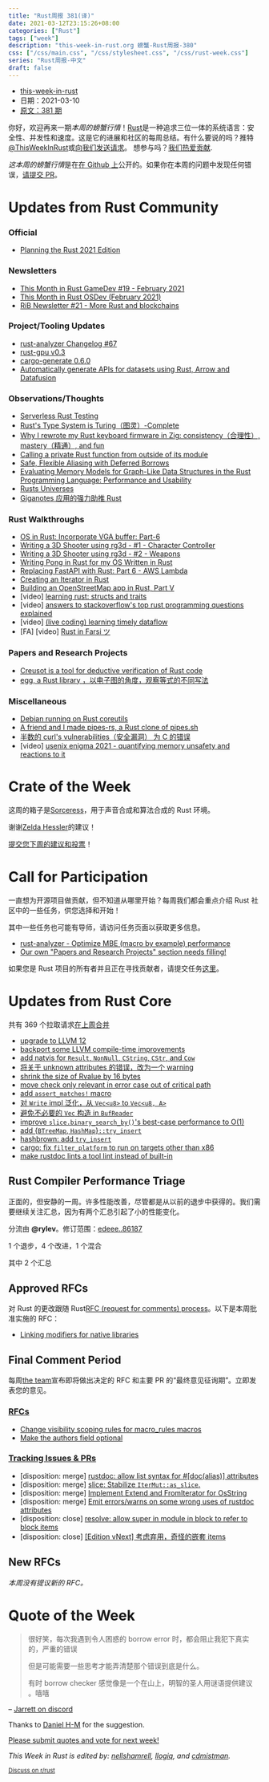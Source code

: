 ```yaml
---
title: "Rust周报 381(译)"
date: 2021-03-12T23:15:26+08:00
categories: ["Rust"]
tags: ["week"]
description: "this-week-in-rust.org 螃蟹-Rust周报-380"
css: ["/css/main.css", "/css/stylesheet.css", "/css/rust-week.css"]
series: "Rust周报-中文"
draft: false
---
```


- [this-week-in-rust](https://this-week-in-rust.org)
- 日期：2021-03-10
- [原文：381 期](https://this-week-in-rust.org/blog/2021/03/10/this-week-in-rust-381/)

你好，欢迎再来一期*本周的螃蟹行情*！[Rust](http://rust-lang.org)是一种追求三位一体的系统语言：安全性、并发性和速度。这是它的进展和社区的每周总结。有什么要说的吗？推特[@ThisWeekInRust](https://twitter.com/ThisWeekInRust)或[向我们发送请求](https://github.com/cmr/this-week-in-rust)。 想参与吗？[我们热爱贡献](https://github.com/rust-lang/rust/blob/master/CONTRIBUTING.md).

*这本周的螃蟹行情*是在[在 Github 上](https://github.com/cmr/this-week-in-rust)公开的。如果你在本周的问题中发现任何错误，[请提交 PR](https://github.com/cmr/this-week-in-rust/pulls)。

# Updates from Rust Community

### Official

- [Planning the Rust 2021 Edition](https://blog.rust-lang.org/inside-rust/2021/03/04/planning-rust-2021.html)

### Newsletters

- [This Month in Rust GameDev #19 - February 2021](https://rust-gamedev.github.io/posts/newsletter-019/)
- [This Month in Rust OSDev (February 2021)](https://rust-osdev.com/this-month/2021-02/)
- [RiB Newsletter #21 - More Rust and blockchains](https://www.reddit.com/r/rust/comments/lxdw8j/rib_newsletter_21_more_rust_and_blockchains/)

### Project/Tooling Updates

- [rust-analyzer Changelog #67](https://rust-analyzer.github.io/thisweek/2021/03/08/changelog-67.html)
- [rust-gpu v0.3](https://github.com/EmbarkStudios/rust-gpu/releases/tag/v0.3.0)
- [cargo-generate 0.6.0](https://github.com/cargo-generate/cargo-generate/releases/tag/v0.6.0)
- [Automatically generate APIs for datasets using Rust, Arrow and Datafusion](https://roapi.github.io/docs/index.html)

### Observations/Thoughts

- [Serverless Rust Testing](https://www.peakscale.com/serverless-rust/)
- [Rust's Type System is Turing（图灵）-Complete](https://sdleffler.github.io/RustTypeSystemTuringComplete/)
- [Why I rewrote my Rust keyboard firmware in Zig: consistency（合理性）, mastery（精通）, and fun](https://kevinlynagh.com/rust-zig/)
- [Calling a private Rust function from outside of its module](https://tim.mcnamara.nz/post/644942576528523264/calling-a-private-rust-function-from-outside)
- [Safe, Flexible Aliasing with Deferred Borrows](https://cfallin.org/pubs/ecoop2020_defborrow.pdf)
- [Evaluating Memory Models for Graph-Like Data Structures in the Rust Programming Language: Performance and Usability](http://www.diva-portal.org/smash/record.jsf?pid=diva2%3A1463648&dswid=1332)
- [Rusts Universes](https://aloso.github.io/2021/03/10/rusts-universes.html)
- [Giganotes 应用的强力助推 Rust](https://www.reddit.com/r/rust/comments/m14agf/how_i_significantly_improved_giganotes_app/)

### Rust Walkthroughs

- [OS in Rust: Incorporate VGA buffer: Part-6](https://blog.knoldus.com/os-in-rust-incorporate-vga-buffer-part-6/)
- [Writing a 3D Shooter using rg3d - #1 - Character Controller](https://rg3d.rs/tutorials/2021/03/05/tutorial1.html)
- [Writing a 3D Shooter using rg3d - #2 - Weapons](https://rg3d.rs/tutorials/2021/03/09/tutorial2.html)
- [Writing Pong in Rust for my OS Written in Rust](https://blog.stephenmarz.com/2021/02/22/writing-pong-in-rust/)
- [Replacing FastAPI with Rust: Part 6 - AWS Lambda](https://dev.to/dbanty/replacing-fastapi-with-rust-part-6-aws-lambda-inm)
- [Creating an Iterator in Rust](https://aloso.github.io/2021/03/09/creating-an-iterator)
- [Building an OpenStreetMap app in Rust, Part V](https://blogg.bekk.no/building-an-openstreetmap-app-in-rust-part-v-f14831e13e61)
- \[video] [learning rust: structs and traits](https://youtu.be/tYfA5rjrhqk)
- \[video] [answers to stackoverflow's top rust programming questions explained](https://youtu.be/Flf4ezLWw1E)
- \[video] [(live coding) learning timely dataflow](https://youtu.be/z2m1Y4nj7s8)
- \[FA] \[video] [Rust in Farsi ツ](https://www.youtube.com/channel/UCIXThmX_uAp2cJTR-hTjdcA)

### Papers and Research Projects

- [Creusot is a tool for deductive verification of Rust code](https://github.com/xldenis/creusot)
- [egg, a Rust library ，以电子图的角度，观察等式的不同写法](https://egraphs-good.github.io/)

### Miscellaneous

- [Debian running on Rust coreutils](https://sylvestre.ledru.info/blog/2021/03/09/debian-running-on-rust-coreutils)
- [A friend and I made pipes-rs, a Rust clone of pipes.sh](https://www.reddit.com/r/rust/comments/lxil6d/a_friend_and_i_made_pipesrs_a_rust_clone_of/)
- [半数的 curl's vulnerabilities（安全漏洞） 为 C 的错误](https://daniel.haxx.se/blog/2021/03/09/half-of-curls-vulnerabilities-are-c-mistakes/)
- \[video] [usenix enigma 2021 - quantifying memory unsafety and reactions to it](https://youtu.be/drfXNB6p6nI)

# Crate of the Week

这周的箱子是[Sorceress](https://crates.io/crates/sorceress)，用于声音合成和算法合成的 Rust 环境。

谢谢[Zelda Hessler](https://users.rust-lang.org/t/crate-of-the-week/2704/887)的建议！

[提交您下周的建议和投票][submit_crate]！

[submit_crate]: https://users.rust-lang.org/t/crate-of-the-week/2704

# Call for Participation

一直想为开源项目做贡献，但不知道从哪里开始？每周我们都会重点介绍 Rust 社区中的一些任务，供您选择和开始！

其中一些任务也可能有导师，请访问任务页面以获取更多信息。

- [rust-analyzer - Optimize MBE (macro by example) performance](https://github.com/rust-analyzer/rust-analyzer/issues/7857)
- [Our own "Papers and Research Projects" section needs filling!](https://github.com/rust-lang/this-week-in-rust/)

如果您是 Rust 项目的所有者并且正在寻找贡献者，请提交任务[这里][guidelines]。

[guidelines]: https://users.rust-lang.org/t/twir-call-for-participation/4821

# Updates from Rust Core

共有 369 个拉取请求[在上周合并][merged]

[merged]: https://github.com/search?q=is%3Apr+org%3Arust-lang+is%3Amerged+merged%3A2021-03-01..2021-03-08

- [upgrade to LLVM 12](https://github.com/rust-lang/rust/pull/81451)
- [backport some LLVM compile-time improvements](https://github.com/rust-lang/rust/pull/82783)
- [add natvis for `Result`, `NonNull`, `CString`, `CStr`, and `Cow`](https://github.com/rust-lang/rust/pull/82557)
- [将关于 unknown attributes 的错误，改为一个 warning](https://github.com/rust-lang/rust/pull/82702)
- [shrink the size of Rvalue by 16 bytes](https://github.com/rust-lang/rust/pull/82727)
- [move check only relevant in error case out of critical path](https://github.com/rust-lang/rust/pull/82738)
- [add `assert_matches!` macro](https://github.com/rust-lang/rust/pull/82770)
- [对 `Write` impl 泛化，从 `Vec<u8>` to `Vec<u8, A>`](https://github.com/rust-lang/rust/pull/82862)
- [避免不必要的 `Vec` 构造 in `BufReader`](https://github.com/rust-lang/rust/pull/82728)
- [improve `slice.binary_search_by()`'s best-case performance to O(1)](https://github.com/rust-lang/rust/pull/74024)
- [add {`BTreeMap`, `HashMap`}`::try_insert`](https://github.com/rust-lang/rust/pull/82764)
- [hashbrown: add `try_insert`](https://github.com/rust-lang/hashbrown/pull/247)
- [cargo: fix `filter_platform` to run on targets other than x86](https://github.com/rust-lang/cargo/pull/9246)
- [make rustdoc lints a tool lint instead of built-in](https://github.com/rust-lang/rust/pull/80527)

## Rust Compiler Performance Triage

正面的，但安静的一周。许多性能改善，尽管都是从以前的退步中获得的。我们需要继续关注汇总，因为有两个汇总引起了小的性能变化。

分流由 **@rylev**。修订范围：[edeee..86187](https://perf.rust-lang.org/?start=edeee915b1c52f97411e57ef6b1a8bd46548a37a&end=861872bc453bde79b83ff99d443d035225f10e87&absolute=false&stat=instructions%3Au)

1 个退步，4 个改进，1 个混合

其中 2 个汇总

## Approved RFCs

对 Rust 的更改跟随 Rust[RFC (request for comments) process](https://github.com/rust-lang/rfcs#rust-rfcs)。以下是本周批准实施的 RFC：

- [Linking modifiers for native libraries](https://github.com/rust-lang/rfcs/pull/2951)

## Final Comment Period

每周[the team](https://www.rust-lang.org/team.html)宣布即将做出决定的 RFC 和主要 PR 的“最终意见征询期”。立即发表您的意见。

### [RFCs](https://github.com/rust-lang/rfcs/labels/final-comment-period)

- [Change visibility scoping rules for macro_rules macros](https://github.com/rust-lang/rfcs/pull/3067)
- [Make the authors field optional](https://github.com/rust-lang/rfcs/pull/3052)

### [Tracking Issues & PRs](https://github.com/rust-lang/rust/labels/final-comment-period)

- \[disposition: merge] [rustdoc: allow list syntax for #[doc(alias)] attributes](https://github.com/rust-lang/rust/pull/82846)
- \[disposition: merge] [slice: Stabilize `IterMut::as_slice`.](https://github.com/rust-lang/rust/pull/82771)
- \[disposition: merge] [Implement Extend and FromIterator for OsString](https://github.com/rust-lang/rust/pull/82121)
- \[disposition: merge] [Emit errors/warns on some wrong uses of rustdoc attributes](https://github.com/rust-lang/rust/pull/80300)
- \[disposition: close] [resolve: allow super in module in block to refer to block items](https://github.com/rust-lang/rust/pull/79309)
- \[disposition: close] [[Edition vNext] 考虑弃用，奇怪的嵌套 items](https://github.com/rust-lang/rust/issues/65516)

## New RFCs

_本周没有提议新的 RFC。_

# Quote of the Week

> 很好笑，每次我遇到令人困惑的 borrow error 时，都会阻止我犯下真实的，严重的错误
>
> 但是可能需要一些思考才能弄清楚那个错误到底是什么。
>
> 有时 borrow checker 感觉像是一个在山上，明智的圣人用谜语提供建议 。嘻嘻

– [Jarrett on discord](https://discord.com/channels/442252698964721669/443150878111694848/817890654779605009)

Thanks to [Daniel H-M](https://users.rust-lang.org/t/twir-quote-of-the-week/328/1012) for the suggestion.

[Please submit quotes and vote for next week!](https://users.rust-lang.org/t/twir-quote-of-the-week/328)

_This Week in Rust is edited by: [nellshamrell](https://github.com/nellshamrell), [llogiq](https://github.com/llogiq), and [cdmistman](https://github.com/cdmistman)._

<small>[Discuss on r/rust](https://www.reddit.com/r/rust/comments/m2g9cy/this_week_in_rust_381/)</small>
